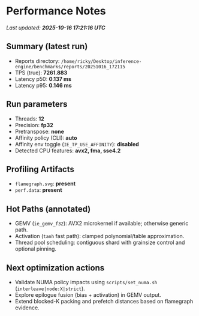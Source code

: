 # Performance Notes

_Last updated: **2025-10-16 17:21:16 UTC**_

## Summary (latest run)
- Reports directory: `/home/ricky/Desktop/inference-engine/benchmarks/reports/20251016_172115`
- TPS (true): **7261.883**
- Latency p50: **0.137 ms**
- Latency p95: **0.146 ms**

## Run parameters
- Threads: **12**
- Precision: **fp32**
- Pretranspose: **none**
- Affinity policy (CLI): **auto**
- Affinity env toggle (`IE_TP_USE_AFFINITY`): **disabled**
- Detected CPU features: **avx2, fma, sse4.2**

## Profiling Artifacts
- `flamegraph.svg`: **present**
- `perf.data`: **present**

## Hot Paths (annotated)
- GEMV (`ie_gemv_f32`): AVX2 microkernel if available; otherwise generic path.
- Activation (`tanh` fast path): clamped polynomial/table approximation.
- Thread pool scheduling: contiguous shard with grainsize control and optional pinning.

## Next optimization actions
- Validate NUMA policy impacts using `scripts/set_numa.sh` (`interleave|node:X|strict`).
- Explore epilogue fusion (bias + activation) in GEMV output.
- Extend blocked-K packing and prefetch distances based on flamegraph evidence.
